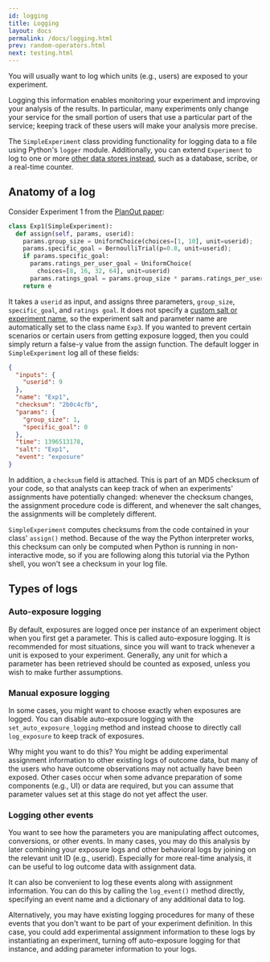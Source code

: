 ```yaml
---
id: logging
title: Logging
layout: docs
permalink: /docs/logging.html
prev: random-operators.html
next: testing.html
---
```


You will usually want to log which units (e.g., users) are exposed to your experiment.

Logging this information enables monitoring your experiment and improving your analysis of the results. In particular, many experiments only change your service for the small portion of users that use a particular part of the service; keeping track of these users will make your analysis more precise.

The `SimpleExperiment` class providing functionality for logging data to a file using Python's `logger` module. Additionally, you can extend `Experiment` to log to one or more [other data stores instead](extending-logging.html), such as a database, scribe, or a real-time counter.

## Anatomy of a log
Consider Experiment 1 from the [PlanOut paper](https://www.facebook.com/download/255785951270811/planout.pdf):

```python
class Exp1(SimpleExperiment):
  def assign(self, params, userid):
    params.group_size = UniformChoice(choices=[1, 10], unit=userid);
    params.specific_goal = BernoulliTrial(p=0.8, unit=userid);
    if params.specific_goal:
      params.ratings_per_user_goal = UniformChoice(
        choices=[8, 16, 32, 64], unit=userid)
      params.ratings_goal = params.group_size * params.ratings_per_user_goal
    return e
```

It takes a `userid` as input, and assigns three parameters, `group_size`, `specific_goal`, and `ratings goal`. It does not specify a [custom salt or experiment name](how-planout-works.html), so the experiment salt and parameter name are automatically set to the class name `Exp3`. If you wanted to prevent certain scenarios or certain users from getting exposure logged, then you could simply return a false-y value from the assign function. The default logger in `SimpleExperiment` log all of these fields:

```json
{
  "inputs": {
    "userid": 9
  },
  "name": "Exp1",
  "checksum": "2b0c4cfb",
  "params": {
    "group_size": 1,
    "specific_goal": 0
  },
  "time": 1396513178,
  "salt": "Exp1",
  "event": "exposure"
}
```

In addition, a `checksum` field is attached. This is part of an MD5 checksum of
your code, so that analysts can keep track of when an experiments' assignments
have potentially changed: whenever the checksum changes, the assignment
procedure code is different, and whenever the salt changes, the assignments
will be completely different.

`SimpleExperiment` computes checksums from the code contained in your class'
`assign()` method.  Because of the way the Python interpreter works, this
checksum can only be computed when Python is running in non-interactive mode,
so if you are following along this tutorial via the Python shell, you won't
see a checksum in your log file.

## Types of logs

### Auto-exposure logging
By default, exposures are logged once per instance of an experiment object when you first get a parameter. This is called auto-exposure logging. It is recommended for most situations, since you will want to track whenever a unit is exposed to your experiment. Generally, any unit for which a parameter has been retrieved should be counted as exposed, unless you wish to make further assumptions.

### Manual exposure logging
In some cases, you might want to choose exactly when exposures are logged. You can disable auto-exposure logging  with the `set_auto_exposure_logging` method and instead choose to directly call `log_exposure` to keep track of exposures.

Why might you want to do this? You might be adding experimental assignment information to other existing logs of outcome data, but many of the users who have outcome observations may not actually have been exposed. Other cases occur when some advance preparation of some components (e.g., UI) or data are required, but you can assume that parameter values set at this stage do not yet affect the user.

### Logging other events
You want to see how the parameters you are manipulating affect outcomes, conversions, or other events.
In many cases, you may do this analysis by later combining your exposure logs and other behavioral logs by joining on the relevant unit ID (e.g., userid). Especially for more real-time analysis, it can be useful to log outcome data with assignment data.

It can also be convenient to log these events along with assignment information. You can do this by calling the `log_event()` method directly, specifying an event name and a dictionary of any additional data to log.

Alternatively, you may have existing logging procedures for many of these events that you don't want to be part of your experiment definition. In this case, you could add experimental assignment information to these logs by instantiating an experiment, turning off auto-exposure logging for that instance, and adding parameter information to your logs.
